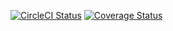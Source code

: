[![CircleCI Status](https://circleci.com/gh/afonsir/clean-node-api.svg?style=shield)](https://coveralls.io/github/afonsir/clean-node-api?branch=main)
[![Coverage Status](https://coveralls.io/repos/github/afonsir/clean-node-api/badge.svg?branch=main)](https://coveralls.io/github/afonsir/clean-node-api?branch=main)
